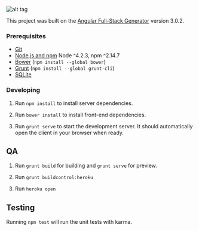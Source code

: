 ![alt tag](http://jdmdev.net/assets/images/githublogo.png)

This project was built on the [Angular Full-Stack Generator](https://github.com/DaftMonk/generator-angular-fullstack) version 3.0.2.

### Prerequisites

- [Git](https://git-scm.com/)
- [Node.js and npm](nodejs.org) Node ^4.2.3, npm ^2.14.7
- [Bower](bower.io) (`npm install --global bower`)
- [Grunt](http://gruntjs.com/) (`npm install --global grunt-cli`)
- [SQLite](https://www.sqlite.org/quickstart.html)

### Developing

1. Run `npm install` to install server dependencies.

2. Run `bower install` to install front-end dependencies.

3. Run `grunt serve` to start the development server. It should automatically open the client in your browser when ready.

## QA

1. Run `grunt build` for building and `grunt serve` for preview.

2. Run `grunt buildcontrol:heroku`

3. Run `heroku open`

## Testing

Running `npm test` will run the unit tests with karma.
